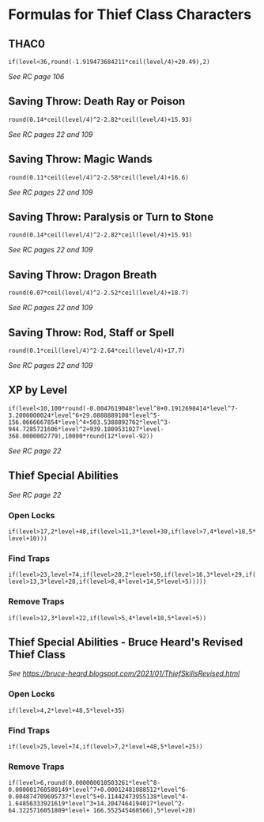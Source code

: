 # Formulas for Thief Class Characters

## THAC0
`if(level<36,round(-1.919473684211*ceil(level/4)+20.49),2)`

*See RC page 106*

## Saving Throw: Death Ray or Poison
`round(0.14*ceil(level/4)^2-2.82*ceil(level/4)+15.93)`

*See RC pages 22 and 109*

## Saving Throw: Magic Wands
`round(0.11*ceil(level/4)^2-2.58*ceil(level/4)+16.6)`

*See RC pages 22 and 109*

## Saving Throw: Paralysis or Turn to Stone
`round(0.14*ceil(level/4)^2-2.82*ceil(level/4)+15.93)`

*See RC pages 22 and 109*

## Saving Throw: Dragon Breath
`round(0.07*ceil(level/4)^2-2.52*ceil(level/4)+18.7)`

*See RC pages 22 and 109*

## Saving Throw: Rod, Staff or Spell
`round(0.1*ceil(level/4)^2-2.64*ceil(level/4)+17.7)`

*See RC pages 22 and 109*

## XP by Level

`if(level<10,100*round(-0.0047619048*level^8+0.1912698414*level^7-3.2000000024*level^6+29.0888889108*level^5-156.0666667854*level^4+503.5388892762*level^3-944.7285721606*level^2+939.1809531027*level-368.0000002779),10000*round(12*level-92))`

*See RC page 22*

## Thief Special Abilities

*See RC page 22*

### Open Locks
`if(level>17,2*level+48,if(level>11,3*level+30,if(level>7,4*level+18,5*level+10)))`

### Find Traps
`if(level>23,level+74,if(level>20,2*level+50,if(level>16,3*level+29,if(level>13,3*level+28,if(level>8,4*level+14,5*level+5)))))`

### Remove Traps
`if(level>12,3*level+22,if(level>5,4*level+10,5*level+5))`

## Thief Special Abilities - Bruce Heard's Revised Thief Class

*See https://bruce-heard.blogspot.com/2021/01/ThiefSkillsRevised.html*

### Open Locks
`if(level>4,2*level+48,5*level+35)`

### Find Traps
`if(level>25,level+74,if(level>7,2*level+48,5*level+25))`

### Remove Traps
`if(level>6,round(0.000000010503261*level^8-0.000001760580149*level^7+0.00012481088512*level^6-0.004874709695737*level^5+0.11442473955138*level^4-1.64856333921619*level^3+14.2047464194017*level^2-64.3225716051809*level+ 166.552545460566),5*level+20)`

